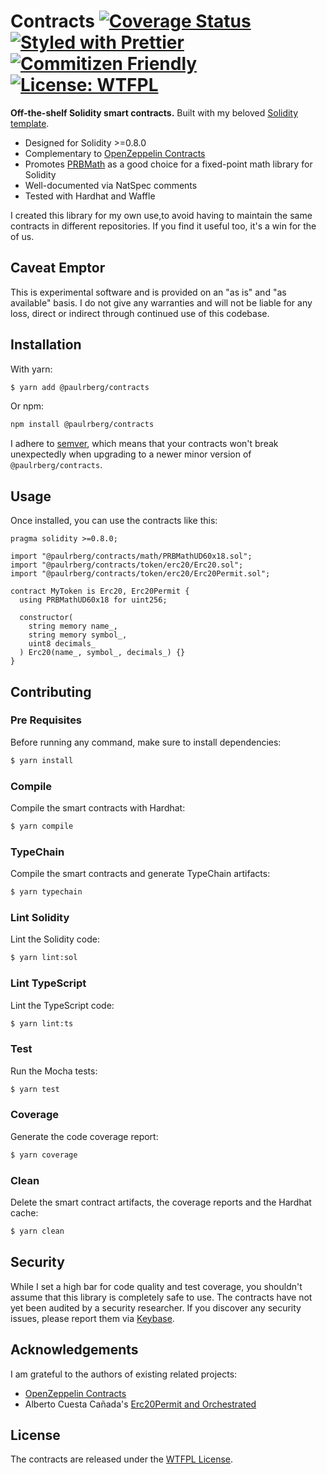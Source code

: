 # Contracts [![Coverage Status](https://coveralls.io/repos/github/paulrberg/contracts/badge.svg?branch=main)](https://coveralls.io/github/paulrberg/contracts?branch=main) [![Styled with Prettier](https://img.shields.io/badge/code_style-prettier-ff69b4.svg)](https://prettier.io) [![Commitizen Friendly](https://img.shields.io/badge/commitizen-friendly-brightgreen.svg)](http://commitizen.github.io/cz-cli/) [![License: WTFPL](https://img.shields.io/badge/License-WTFPL-yellow.svg)](https://spdx.org/licenses/WTFPL.html)

**Off-the-shelf Solidity smart contracts.** Built with my beloved [Solidity template](https://github.com/PaulRBerg/solidity-template).

- Designed for Solidity >=0.8.0
- Complementary to [OpenZeppelin Contracts](https://github.com/OpenZeppelin/openzeppelin-contracts)
- Promotes [PRBMath](https://github.com/hifi-finance/prb-math) as a good choice for a fixed-point math library for
  Solidity
- Well-documented via NatSpec comments
- Tested with Hardhat and Waffle

I created this library for my own use,to avoid having to maintain the same contracts in different repositories. If
you find it useful too, it's a win for the of us.

## Caveat Emptor

This is experimental software and is provided on an "as is" and "as available" basis. I do not give any warranties and will not be liable for any loss, direct or indirect through continued use of this codebase.

## Installation

With yarn:

```sh
$ yarn add @paulrberg/contracts
```

Or npm:

```sh
npm install @paulrberg/contracts
```

I adhere to [semver](https://semver.org/), which means that your contracts won't break unexpectedly when upgrading to a
newer minor version of `@paulrberg/contracts`.

## Usage

Once installed, you can use the contracts like this:

```solidity
pragma solidity >=0.8.0;

import "@paulrberg/contracts/math/PRBMathUD60x18.sol";
import "@paulrberg/contracts/token/erc20/Erc20.sol";
import "@paulrberg/contracts/token/erc20/Erc20Permit.sol";

contract MyToken is Erc20, Erc20Permit {
  using PRBMathUD60x18 for uint256;

  constructor(
    string memory name_,
    string memory symbol_,
    uint8 decimals_
  ) Erc20(name_, symbol_, decimals_) {}
}

```

## Contributing

### Pre Requisites

Before running any command, make sure to install dependencies:

```sh
$ yarn install
```

### Compile

Compile the smart contracts with Hardhat:

```sh
$ yarn compile
```

### TypeChain

Compile the smart contracts and generate TypeChain artifacts:

```sh
$ yarn typechain
```

### Lint Solidity

Lint the Solidity code:

```sh
$ yarn lint:sol
```

### Lint TypeScript

Lint the TypeScript code:

```sh
$ yarn lint:ts
```

### Test

Run the Mocha tests:

```sh
$ yarn test
```

### Coverage

Generate the code coverage report:

```sh
$ yarn coverage
```

### Clean

Delete the smart contract artifacts, the coverage reports and the Hardhat cache:

```sh
$ yarn clean
```

## Security

While I set a high bar for code quality and test coverage, you shouldn't assume that this library is completely safe to use. The contracts
have not yet been audited by a security researcher. If you discover any security issues, please report them via [Keybase](https://keybase.io/paulrberg).

## Acknowledgements

I am grateful to the authors of existing related projects:

- [OpenZeppelin Contracts](https://github.com/OpenZeppelin/openzeppelin-contracts)
- Alberto Cuesta Cañada's [Erc20Permit and Orchestrated](https://github.com/albertocuestacanada)

## License

The contracts are released under the [WTFPL License](./LICENSE.md).
